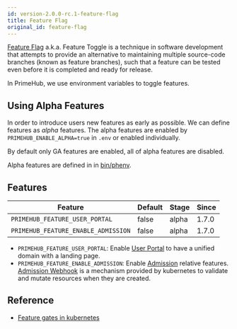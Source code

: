```yaml
---
id: version-2.0.0-rc.1-feature-flag
title: Feature Flag
original_id: feature-flag
---
```


[Feature Flag](https://en.wikipedia.org/wiki/Feature_toggle) a.k.a. Feature Toggle is a technique in software development that attempts to provide an alternative to maintaining multiple source-code branches (known as feature branches), such that a feature can be tested even before it is completed and ready for release.

In PrimeHub, we use environment variables to toggle features.

## Using Alpha Features

In order to introduce users new features as early as possible. We can define features as *alpha* features. The alpha features are enabled by `PRIMEHUB_ENABLE_ALPHA=true` in `.env` or enabled individually.

By default only GA features are enabled, all of alpha features are disabled.

Alpha features are defined in in [bin/phenv](../../bin/phenv).


## Features

Feature|Default|Stage|Since|
-------|-------|-----|-----|
`PRIMEHUB_FEATURE_USER_PORTAL`|false|alpha|1.7.0
`PRIMEHUB_FEATURE_ENABLE_ADMISSION`|false|alpha|1.7.0

- `PRIMEHUB_FEATURE_USER_PORTAL`: Enable [User Portal](user-portal.md) to have a unified domain with a landing page.
- `PRIMEHUB_FEATURE_ENABLE_ADMISSION`: Enable [Admission](admission.md) relative features. [Admission Webhook](https://kubernetes.io/blog/2019/03/21/a-guide-to-kubernetes-admission-controllers/) is a mechanism provided by kubernetes to validate and mutate resources when they are created.


## Reference
- [Feature gates in kubernetes](https://kubernetes.io/docs/reference/command-line-tools-reference/feature-gates/)




